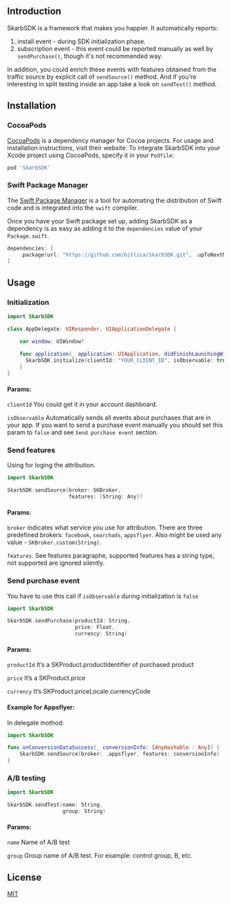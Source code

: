 ## Introduction
SkarbSDK is a framework that makes you happier.
It automatically reports: 
1. install event - during SDK initialization phase. 
2. subscription event - this event could be reported manually as well by `sendPurchase()`, though it's not recommended way. 

In addition, you could enrich these events with features obtained from the traffic source by explicit call of `sendSource()` method. And if you're interesting in split testing inside an app take a look on `sendTest()` method.

## Installation

### CocoaPods

[CocoaPods](https://cocoapods.org) is a dependency manager for Cocoa projects. For usage and installation instructions, visit their website. To integrate SkarbSDK into your Xcode project using CocoaPods, specify it in your `Podfile`:

```ruby
pod 'SkarbSDK'
```

### Swift Package Manager

The [Swift Package Manager](https://swift.org/package-manager/) is a tool for automating the distribution of Swift code and is integrated into the `swift` compiler.

Once you have your Swift package set up, adding SkarbSDK as a dependency is as easy as adding it to the `dependencies` value of your `Package.swift`.

```swift
dependencies: [
    .package(url: "https://github.com/bitlica/SkarbSDK.git", .upToNextMajor(from: "0.4.16"))
]
```

## Usage
### Initialization 

```swift
import SkarbSDK

class AppDelegate: UIResponder, UIApplicationDelegate {

    var window: UIWindow?
    
    func application(_ application: UIApplication, didFinishLaunchingWithOptions launchOptions: [UIApplicationLaunchOptionsKey: Any]?) -> Bool {
      SkarbSDK.initialize(clientId: "YOUR_CLIENT_ID", isObservable: true)
    }
}
```
#### Params:
```clientId``` You could get it in your account dashboard.

```isObservable``` Automatically sends all events about purchases that are in your app. If you want to send a purchase event manually you should set this param to ```false``` and see ```Send purchase event``` section.

### Send features 

Using for loging the attribution.

```swift
import SkarbSDK

SkarbSDK.sendSource(broker: SKBroker,
                    features: [String: Any])
```
#### Params:
```broker``` indicates what service you use for attribution. There are three predefined brokers: ```facebook```, ```searchads```, ```appsflyer```. Also might be used any value - ```SKBroker.custom(String)```.

```features```. See features paragraphe, supported features has a string type, not supported are ignored silently. 


### Send purchase event 

You have to use this call if ```isObservable``` during initialization is ```false```

```swift
import SkarbSDK

SkarbSDK.sendPurchase(productId: String,
                      price: Float,
                      currency: String)													 
```
#### Params:
```productId``` It’s a SKProduct.productIdentifier of purchased product

```price``` It’s a SKProduct.price

```currency``` It’s SKProduct.priceLocale.currencyCode

#### Example for Appsflyer:
In delegate mothod:

```swift
import SkarbSDK

func onConversionDataSuccess(_ conversionInfo: [AnyHashable : Any]) {
    SkarbSDK.sendSource(broker: .appsflyer, features: conversionInfo)
}
```


### A/B testing

```swift
import SkarbSDK

SkarbSDK.sendTest(name: String,
                  group: String)
```
#### Params:
```name``` Name of A/B test

```group``` Group name of A/B test. For example: control group, B, etc.


## License
[MIT](https://choosealicense.com/licenses/mit/)

